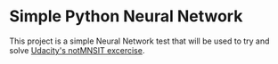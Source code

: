# Simple Python Neural Network

This project is a simple Neural Network test that will be used to try and solve [Udacity's notMNSIT excercise](https://github.com/tensorflow/tensorflow/blob/master/tensorflow/examples/udacity/1_notmnist.ipynb).